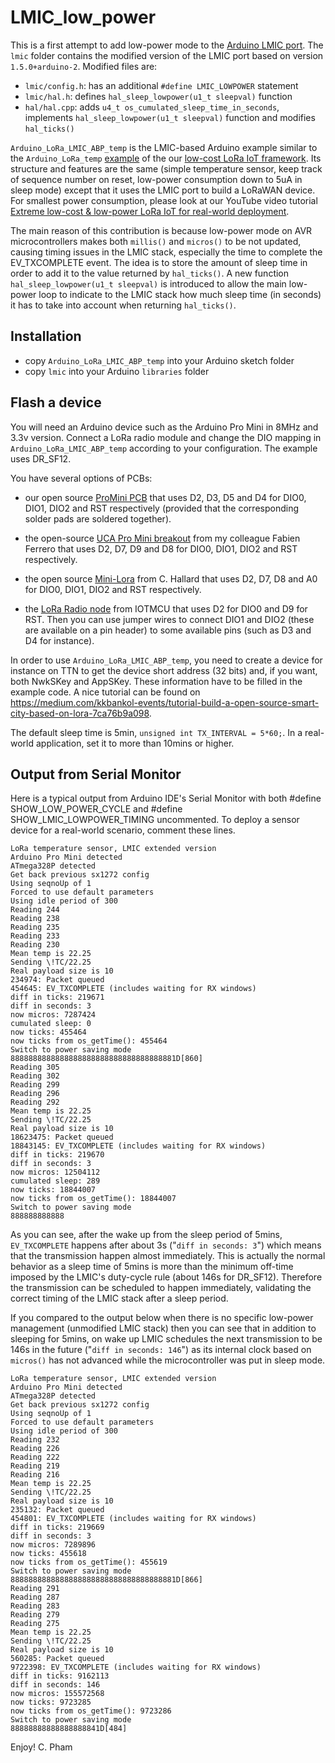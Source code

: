 LMIC_low_power
==============

This is a first attempt to add low-power mode to the [Arduino LMIC port](https://github.com/matthijskooijman/arduino-lmic). The `lmic` folder contains the modified version of the LMIC port based on version `1.5.0+arduino-2`. Modified files are:

- `lmic/config.h`: has an additional `#define LMIC_LOWPOWER` statement
- `lmic/hal.h`: defines `hal_sleep_lowpower(u1_t sleepval)` function
- `hal/hal.cpp`: adds `u4_t os_cumulated_sleep_time_in_seconds`, implements `hal_sleep_lowpower(u1_t sleepval)` function and modifies `hal_ticks()`

`Arduino_LoRa_LMIC_ABP_temp` is the LMIC-based Arduino example similar to the `Arduino_LoRa_temp` [example](https://github.com/CongducPham/LowCostLoRaGw/tree/master/Arduino) of the our [low-cost LoRa IoT framework](https://github.com/CongducPham/LowCostLoRaGw). Its structure and features are the same (simple temperature sensor, keep track of sequence number on reset, low-power consumption down to 5uA in sleep mode) except that it uses the LMIC port to build a LoRaWAN device. For smallest power consumption, please look at our YouTube video tutorial [Extreme low-cost & low-power LoRa IoT for real-world deployment](https://www.youtube.com/watch?v=2_VQpcCwdd8).

The main reason of this contribution is because low-power mode on AVR microcontrollers makes both `millis()` and `micros()` to be not updated, causing timing issues in the LMIC stack, especially the time to complete the EV_TXCOMPLETE event. The idea is to store the amount of sleep time in order to add it to the value returned by `hal_ticks()`. A new function `hal_sleep_lowpower(u1_t sleepval)` is introduced to allow the main low-power loop to indicate to the LMIC stack how much sleep time (in seconds) it has to take into account when returning `hal_ticks()`.

Installation
------------ 

- copy `Arduino_LoRa_LMIC_ABP_temp` into your Arduino sketch folder
- copy `lmic` into your Arduino `libraries` folder

Flash a device
--------------

You will need an Arduino device such as the Arduino Pro Mini in 8MHz and 3.3v version. Connect a LoRa radio module and change the DIO mapping in `Arduino_LoRa_LMIC_ABP_temp` according to your configuration. The example uses DR_SF12.

You have several options of PCBs:

- our open source [ProMini PCB](https://github.com/CongducPham/LowCostLoRaGw#pcbs) that uses D2, D3, D5 and D4 for DIO0, DIO1, DIO2 and RST respectively (provided that the corresponding solder pads are soldered together).

- the open-source [UCA Pro Mini breakout](https://github.com/FabienFerrero/UCA_Board) from my colleague Fabien Ferrero that uses D2, D7, D9 and D8 for DIO0, DIO1, DIO2 and RST respectively.

- the open source [Mini-Lora](https://github.com/hallard/Mini-LoRa) from C. Hallard that uses D2, D7, D8 and A0 for DIO0, DIO1, DIO2 and RST respectively.

- the [LoRa Radio node](https://www.tindie.com/products/IOTMCU/lora-radio-node-v10/) from IOTMCU that uses D2 for DIO0 and D9 for RST. Then you can use jumper wires to connect DIO1 and DIO2 (these are available on a pin header) to some available pins (such as D3 and D4 for instance).

In order to use `Arduino_LoRa_LMIC_ABP_temp`, you need to create a device for instance on TTN to get the device short address (32 bits) and, if you want, both NwkSKey and AppSKey. These information have to be filled in the example code. A nice tutorial can be found on https://medium.com/kkbankol-events/tutorial-build-a-open-source-smart-city-based-on-lora-7ca76b9a098. 

The default sleep time is 5min, `unsigned int TX_INTERVAL = 5*60;`. In a real-world application, set it to more than 10mins or higher.

Output from Serial Monitor
--------------------------

Here is a typical output from Arduino IDE's Serial Monitor with both #define SHOW_LOW_POWER_CYCLE and #define SHOW_LMIC_LOWPOWER_TIMING uncommented. To deploy a sensor device for a real-world scenario, comment these lines.

```
LoRa temperature sensor, LMIC extended version
Arduino Pro Mini detected
ATmega328P detected
Get back previous sx1272 config
Using seqnoUp of 1
Forced to use default parameters
Using idle period of 300
Reading 244
Reading 238
Reading 235
Reading 233
Reading 230
Mean temp is 22.25
Sending \!TC/22.25
Real payload size is 10
234974: Packet queued
454645: EV_TXCOMPLETE (includes waiting for RX windows)
diff in ticks: 219671
diff in seconds: 3
now micros: 7287424
cumulated sleep: 0
now ticks: 455464
now ticks from os_getTime(): 455464
Switch to power saving mode
8888888888888888888888888888888888881D[860]
Reading 305
Reading 302
Reading 299
Reading 296
Reading 292
Mean temp is 22.25
Sending \!TC/22.25
Real payload size is 10
18623475: Packet queued
18843145: EV_TXCOMPLETE (includes waiting for RX windows)
diff in ticks: 219670
diff in seconds: 3
now micros: 12504112
cumulated sleep: 289
now ticks: 18844007
now ticks from os_getTime(): 18844007
Switch to power saving mode
888888888888
```

As you can see, after the wake up from the sleep period of 5mins, `EV_TXCOMPLETE` happens after about 3s ("`diff in seconds: 3`") which means that the transmission happen almost immediately. This is actually the normal behavior as a sleep time of 5mins is more than the minimum off-time imposed by the LMIC's duty-cycle rule (about 146s for DR_SF12). Therefore the transmission can be scheduled to happen immediately, validating the correct timing of the LMIC stack after a sleep period.

If you compared to the output below when there is no specific low-power management (unmodified LMIC stack) then you can see that in addition to sleeping for 5mins, on wake up LMIC schedules the next transmission to be 146s in the future ("`diff in seconds: 146`") as its internal clock based on `micros()` has not advanced while the microcontroller was put in sleep mode.

```
LoRa temperature sensor, LMIC extended version
Arduino Pro Mini detected
ATmega328P detected
Get back previous sx1272 config
Using seqnoUp of 1
Forced to use default parameters
Using idle period of 300
Reading 232
Reading 226
Reading 222
Reading 219
Reading 216
Mean temp is 22.25
Sending \!TC/22.25
Real payload size is 10
235132: Packet queued
454801: EV_TXCOMPLETE (includes waiting for RX windows)
diff in ticks: 219669
diff in seconds: 3
now micros: 7289896
now ticks: 455618
now ticks from os_getTime(): 455619
Switch to power saving mode
8888888888888888888888888888888888881D[866]
Reading 291
Reading 287
Reading 283
Reading 279
Reading 275
Mean temp is 22.25
Sending \!TC/22.25
Real payload size is 10
560285: Packet queued
9722398: EV_TXCOMPLETE (includes waiting for RX windows)
diff in ticks: 9162113
diff in seconds: 146
now micros: 155572568
now ticks: 9723285
now ticks from os_getTime(): 9723286
Switch to power saving mode
88888888888888888841D[484]
```

Enjoy! C. Pham